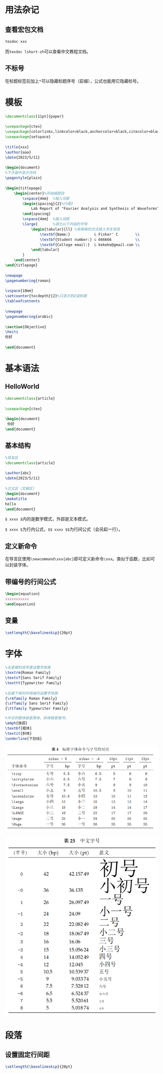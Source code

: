 # 用法杂记

## 查看宏包文档

```bash
texdoc xxx
```

而`texdoc lshort-zh`可以查看中文教程文档。

## 不标号

在标题标签后加上`*`可以隐藏标题序号（前缀），公式也能用它隐藏标号。

# 模板

```latex
\documentclass[11pt]{paper}

\usepackage{ctex}
\usepackage[colorlinks,linkcolor=black,anchorcolor=black,citecolor=black]{hyperref}
\usepackage{setspace}

\title{xxx}
\author{aaa}
\date{2023/5/11}
  
\begin{document}
%下方居中显示页码
\pagestyle{plain}
  
\begin{titlepage}
    \begin{center}%开始插题目
        \vspace{4mm}  %插入间距
        \begin{spacing}{2}%行距2
            Lab Report of "Fourier Analysis and Synthesis of Waveforms" experiment
        \end{spacing}
        \vspace{4mm}  %插入间距
        \large{       %调大以下内容的字号
            \begin{tabular}{ll} %用表格的方式插入学生信息
                \textbf{Name:}           & Fisher' C        \\
                \textbf{Student number:} & 666666           \\
                \textbf{College email:}  & kekeke@gmail.com \\
            \end{tabular}
        }
    \end{center}
\end{titlepage}
  
\newpage
\pagenumbering{roman}
  
\vspace{10mm}
\setcounter{tocdepth}{2}%只显示到2级标题
\tableofcontents
  
\newpage
\pagenumbering{arabic}
  
\section{Objective}
\heiti
你好

\end{document}
```

# 基本语法

## HelloWorld

```latex
\documentclass{article}

\usepackage{ctex}

\begin{document}
 你好
\end{document}
```

## 基本结构

```latex
%导言区
\documentclass{article}

\author{abc}
\date{2023/5/11}

%正文区（文稿区）
\begin{document}
\maketitle
hello
\end{document}
```

`$ xxxx $`内的是数学模式，外部是文本模式。

`$ xxxx $`为行内公式，`$$ xxxx $$`为行间公式（会另起一行）。

## 定义新命令

在导言区使用`\newcommand\xxx{abc}`即可定义新命令`\xxx`。类似于函数，比如可以封装字体。

## 带编号的行间公式

```latex
\begin{equation}
xxxxxxxxxxx
\end{equation}
```

## 变量

```latex
\setlength{\baselineskip}{20pt}
```

# 字体

```latex
%在紧跟的括号里设置字体族
\textrm{Roman Family}
\textsf{Sans Serif Family}
\texttt{Typewriter Family}

%在接下来的作用域内设置字体族
{\rmfamily Roman Family}
{\sffamily Sans Serif Family}
{\ttfamily Typewriter Family}
```

```latex
%中文的粗体就是黑体，斜体就是楷书。
\emph{强调}
\textbf{粗体}
\textit{斜体}
\underline{下划线}
```

![](assets/uTools_1683096858210.png)

![](assets/Pasted%20image%2020230503145907.png)

# 段落

## 设置固定行间距

```latex
\setlength{\baselineskip}{20pt}
```






























